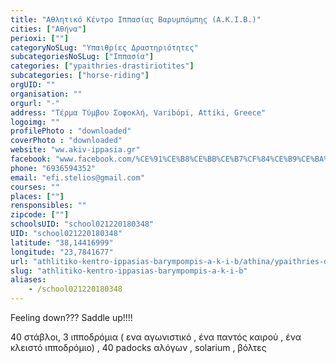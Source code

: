 ```yaml
---
title: "Αθλητικό Κέντρο Ιππασίας Βαρυμπόμπης (Α.Κ.Ι.Β.)"
cities: ["Αθήνα"]
perioxi: [""]
categoryNoSLug: "Υπαιθρίες Δραστηριότητες"
subcategoriesNoSLug: ["Ιππασία"]
categories: ["ypaithries-drastiriotites"]
subcategories: ["horse-riding"]
orgUID: ""
organisation: ""
orgurl: "-"
address: "Τέρμα Τύμβου Σοφοκλή, Varibópi, Attiki, Greece"
logoimg: ""
profilePhoto : "downloaded"
coverPhoto : "downloaded"
website: "ww.akiv-ippasia.gr"
facebook: "www.facebook.com/%CE%91%CE%B8%CE%BB%CE%B7%CF%84%CE%B9%CE%BA%CF%8C-%CE%9A%CE%AD%CE%BD%CF%84%CF%81%CE%BF-%CE%99%CF%80%CF%80%CE%B1%CF%83%CE%AF%CE%B1%CF%82-%CE%92%CE%B1%CF%81%CF%85%CE%BC%CF%80%CF%8C%CE%BC%CF%80%CE%B7%CF%82-%CE%91%CE%9A%CE%99%CE%92-161493967429/"
phone: "6936594352"
email: "efi.stelios@gmail.com"
courses: ""
places: [""]
rensponsibles: ""
zipcode: [""]
schoolsUID: "school021220180348"
UID: "school021220180348"
latitude: "38,14416999"
longitude: "23,7841677"
url: "athlitiko-kentro-ippasias-barympompis-a-k-i-b/athina/ypaithries-drastiriotites/horse-riding"
slug: "athlitiko-kentro-ippasias-barympompis-a-k-i-b"
aliases:
    - /school021220180348
---
```



Feeling down??? Saddle up!!!!

40 στάβλοι, 3 ιπποδρόμια ( ενα αγωνιστικό , ένα παντός καιρού , ένα κλειστό ιπποδρόμιο) , 40 padocks αλόγων , solarium , βόλτες